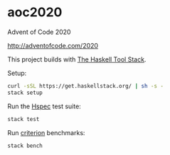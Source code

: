 # aoc2020

Advent of Code 2020

http://adventofcode.com/2020

This project builds with [The Haskell Tool Stack](https://haskellstack.org/).

Setup:

```sh
curl -sSL https://get.haskellstack.org/ | sh -s -
stack setup
```

Run the [Hspec](https://hspec.github.io/) test suite:

```sh
stack test
```

Run [criterion](http://www.serpentine.com/criterion/) benchmarks:

```sh
stack bench
```

<!--- advent_readme_stars table --->

